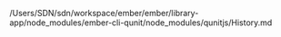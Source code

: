 /Users/SDN/sdn/workspace/ember/ember/library-app/node_modules/ember-cli-qunit/node_modules/qunitjs/History.md